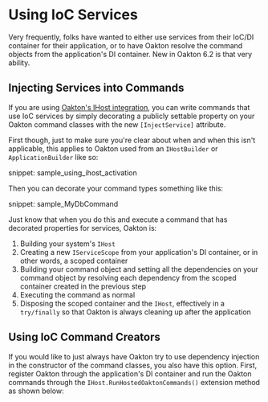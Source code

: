# Using IoC Services

Very frequently, folks have wanted to either use services from their IoC/DI container for their application, or to
have Oakton resolve the command objects from the application's DI container. New in Oakton 6.2 is that very ability. 

## Injecting Services into Commands

If you are using [Oakton's IHost integration](/oakton/guide/host/integration_with_i_host), you can write commands that
use IoC services by simply decorating a publicly settable property on your Oakton command classes with the
new `[InjectService]` attribute. 

First though, just to make sure you're clear about when and when this isn't applicable, this applies to Oakton used
from an `IHostBuilder` or `ApplicationBuilder` like so:

snippet: sample_using_ihost_activation

Then you can decorate your command types something like this:

snippet: sample_MyDbCommand

Just know that when you do this and execute a command that has decorated properties for services, Oakton is:

1. Building your system's `IHost`
2. Creating a new `IServiceScope` from your application's DI container, or in other words, a scoped container
3. Building your command object and setting all the dependencies on your command object by resolving each dependency from the scoped container created in the previous step
4. Executing the command as normal
5. Disposing the scoped container and the `IHost`, effectively in a `try/finally` so that Oakton is always cleaning up after the application


## Using IoC Command Creators

If you would like to just always have Oakton try to use dependency injection in the constructor of the command classes,
you also have this option. First, register Oakton through the application's DI container and run the Oakton commands through
the `IHost.RunHostedOaktonCommands()` extension method as shown below:




